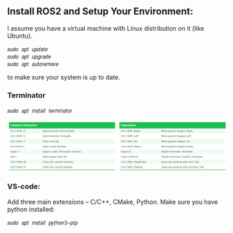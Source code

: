 ## Install ROS2 and Setup Your Environment:
I assume you have a virtual machine with Linux distribution on it (like Ubuntu).
``` bash
𝑠𝑢𝑑𝑜 𝑎𝑝𝑡 𝑢𝑝𝑑𝑎𝑡𝑒
𝑠𝑢𝑑𝑜 𝑎𝑝𝑡 𝑢𝑝𝑔𝑟𝑎𝑑𝑒
𝑠𝑢𝑑𝑜 𝑎𝑝𝑡 𝑎𝑢𝑡𝑜𝑟𝑒𝑚𝑜𝑣𝑒
``` 

to make sure your system is up to date.

### Terminator
``` bash
𝑠𝑢𝑑𝑜 𝑎𝑝𝑡 𝑖𝑛𝑠𝑡𝑎𝑙𝑙 𝑡𝑒𝑟𝑚𝑖𝑛𝑎𝑡𝑜𝑟
```
![](images/terminator_shortcuts.png)


### VS-code:
Add three main extensions – C/C++, CMake, Python.
Make sure you have python installed:
```bash 
𝑠𝑢𝑑𝑜 𝑎𝑝𝑡 𝑖𝑛𝑠𝑡𝑎𝑙𝑙 𝑝𝑦𝑡ℎ𝑜𝑛3−𝑝𝑖𝑝
```
